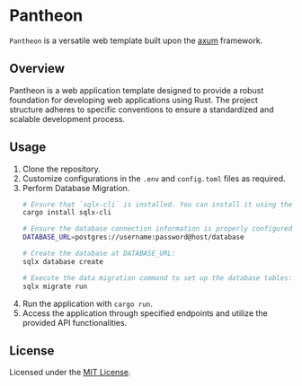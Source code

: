 # Pantheon

`Pantheon` is a versatile web template built upon the [axum](https://github.com/tokio-rs/axum) framework.

## Overview

Pantheon is a web application template designed to provide a robust foundation for developing web applications using Rust. The project structure adheres to specific conventions to ensure a standardized and scalable development process.

## Usage

1. Clone the repository.
2. Customize configurations in the `.env` and `config.toml` files as required.
3. Perform Database Migration.
    ```bash
    # Ensure that `sqlx-cli` is installed. You can install it using the following command:
    cargo install sqlx-cli

    # Ensure the database connection information is properly configured in the `.env` file.
    DATABASE_URL=postgres://username:password@host/database

    # Create the database at DATABASE_URL:
    sqlx database create

    # Execute the data migration command to set up the database tables:
    sqlx migrate run
    ```
4. Run the application with `cargo run`.
5. Access the application through specified endpoints and utilize the provided API functionalities.

## License

Licensed under the [MIT License](LICENSE).